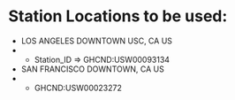 # Station Locations to be used:
* LOS ANGELES DOWNTOWN USC, CA US
* * Station_ID => GHCND:USW00093134
* SAN FRANCISCO DOWNTOWN, CA US
* * GHCND:USW00023272

